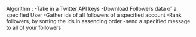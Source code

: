 Algorithm :
-Take in a Twitter API keys
-Download Followers data of a specified User
-Gather ids of all followers of a specified account
-Rank followers, by sorting the ids in assending order
-send a specified message to all of your followers
